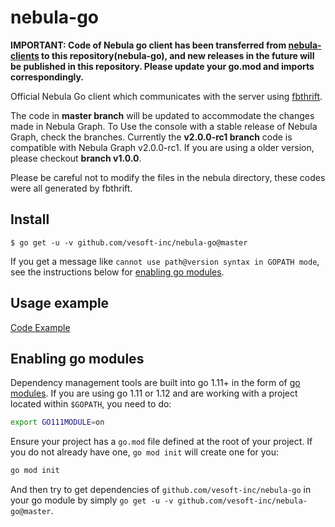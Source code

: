 # nebula-go

**IMPORTANT: Code of Nebula go client has been transferred from [nebula-clients](https://github.com/vesoft-inc/nebula-clients) to this repository(nebula-go), and new releases in the future will be published in this repository.
Please update your go.mod and imports correspondingly.**

Official Nebula Go client which communicates with the server using [fbthrift](https://github.com/facebook/fbthrift/).

The code in **master branch** will be updated to accommodate the changes made in Nebula Graph.
To Use the console with a stable release of Nebula Graph, check the branches.
Currently the **v2.0.0-rc1 branch** code is compatible with Nebula Graph v2.0.0-rc1.
If you are using a older version, please checkout **branch v1.0.0**.

Please be careful not to modify the files in the nebula directory, these codes were all generated by fbthrift.

## Install

```shell
$ go get -u -v github.com/vesoft-inc/nebula-go@master
```

If you get a message like `cannot use path@version syntax in GOPATH mode`, see the instructions below for [enabling go modules](#enabling-go-modules).

## Usage example

[Code Example](https://github.com/vesoft-inc/nebula-go/tree/master/example/graph_client_example.go)

## Enabling go modules

Dependency management tools are built into go 1.11+ in the form of [go modules](https://github.com/golang/go/wiki/Modules).
If you are using go 1.11 or 1.12 and are working with a project located within `$GOPATH`, you need to do:

```sh
export GO111MODULE=on
```

Ensure your project has a `go.mod` file defined at the root of your project.
If you do not already have one, `go mod init` will create one for you:

```sh
go mod init
```

And then try to get dependencies of `github.com/vesoft-inc/nebula-go` in your go module by simply `go get -u -v github.com/vesoft-inc/nebula-go@master`.
